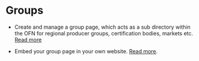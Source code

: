 # Groups

* Create and manage a group page, which acts as a sub directory within the OFN for regional producer groups, certification bodies, markets etc. [Read more](/group-pages.md)

* Embed your group page in your own website. [Read more](/embed-a-group-page.md).




